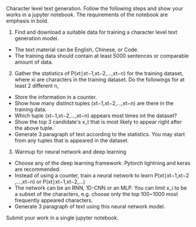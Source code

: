 Character level text generation. Follow the following steps and show your works in a jupyter notebook. The requirements of the notebook are emphasis in bold.

1. Find and download a suitable data for training a character level text generation model.
+ The text material can be English, Chinese, or Code.
+ The training data should contain at least 5000 sentences or comparable amount of data.
2. Gather the statistics of P(xt​∣xt−1​,xt−2​,…,xt−n​) for the training dataset, where xi are characters in the training dataset. Do the followings for at least 2 different n,
+ Store the information in a counter.
+ Show how many distinct tuples (xt−1​,xt−2​,…,xt−n) are there in the training data.
+ Which tuple (xt−1​,xt−2​,…,xt−n) appears most times int the dataset?
+ Show the top 3 candidate's x_t that is most likely to appear right after the above tuple.
+ Generate 3 paragraph of text according to the statistics. You may start from any tuples that is appeared in the dataset.
3. Warmup for neural network and deep learning
+ Choose any of the deep learning framework. Pytorch lightning and keras are recommended.
+ Instead of using a counter, train a neural network to learn P(xt​∣xt−1​,xt−2​,…,xt−n​) or P(xt​∣xt−1​,xt−2​,…)
+ The network can be an RNN, 1D-CNN or an MLP. You can limit x_i to be a subset of the characters, e.g. choose only the top 100~1000 most frequently appeared characters.
+ Generate 3 paragraph of text using this neural network model.

Submit your work in a single jupyter notebook.
